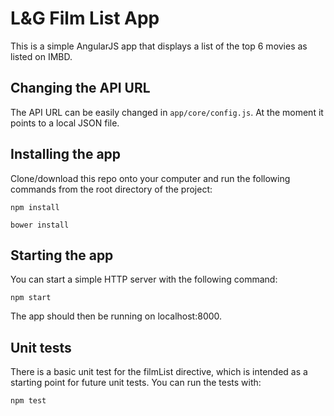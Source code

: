# L&G Film List App

This is a simple AngularJS app that displays a list of the top 6 movies as listed on IMBD.

## Changing the API URL

The API URL can be easily changed in `app/core/config.js`. At the moment it points to a local JSON file.

## Installing the app

Clone/download this repo onto your computer and run the following commands from the root directory of the project:

`npm install`

`bower install`

## Starting the app

You can start a simple HTTP server with the following command:

`npm start`

The app should then be running on localhost:8000.


## Unit tests
There is a basic unit test for the filmList directive, which is intended as a starting point for future unit tests. You can run the tests with:

`npm test`
